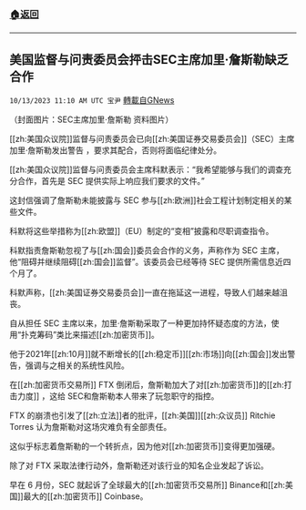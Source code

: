 ###  [:house:返回](README.md)
---


## 美国监督与问责委员会抨击SEC主席加里·詹斯勒缺乏合作
`10/13/2023 11:10 AM UTC 宝尹` [轉載自GNews](https://gnews.org/articles/1828650)

  （封面图片：SEC主席加里·詹斯勒 资料图片）

[[zh:美国众议院]]监督与问责委员会已向[[zh:美国证券交易委员会]]（SEC）主席加里·詹斯勒发出警告 ，要求其配合，否则将面临纪律处分。

[[zh:美国众议院]]监督与问责委员会主席科默表示：“我希望能够与我们的调查充分合作，首先是 SEC 提供实际上响应我们要求的文件。” 

这封信强调了詹斯勒未能披露与 SEC 参与[[zh:欧洲]]社会工程计划制定相关的某些文件。 

科默将这些举措称为[[zh:欧盟]]（EU）制定的“变相”披露和尽职调查指令。

科默指责詹斯勒忽视了与[[zh:国会]]委员会合作的义务，声称作为 SEC 主席，他“阻碍并继续阻碍[[zh:国会]]监督”。该委员会已经等待 SEC 提供所需信息近四个月了。 

科默声称，[[zh:美国证券交易委员会]]一直在拖延这一进程，导致人们越来越沮丧。

自从担任 SEC 主席以来，加里·詹斯勒采取了一种更加持怀疑态度的方法，使用“扑克筹码”类比来描述[[zh:加密货币]]。 

他于2021年[[zh:10月]]就不断增长的[[zh:稳定币]][[zh:市场]]向[[zh:国会]]发出警告，强调与之相关的系统性风险。 

在[[zh:加密货币交易所]] FTX 倒闭后，詹斯勒加大了对[[zh:加密货币]]的[[zh:打击力度]] ，这给 SEC和詹斯勒本人带来了玩忽职守的指控。

FTX 的崩溃也引发了[[zh:立法]]者的批评，[[zh:美国]][[zh:众议员]] Ritchie Torres 认为詹斯勒对这场灾难负有全部责任。 

这似乎标志着詹斯勒的一个转折点，因为他对[[zh:加密货币]]变得更加强硬。

除了对 FTX 采取法律行动外，詹斯勒还对该行业的知名企业发起了诉讼。 

早在 6 月份，SEC 就起诉了全球最大的[[zh:加密货币交易所]] Binance和[[zh:美国]]最大的[[zh:加密货币]] Coinbase。


